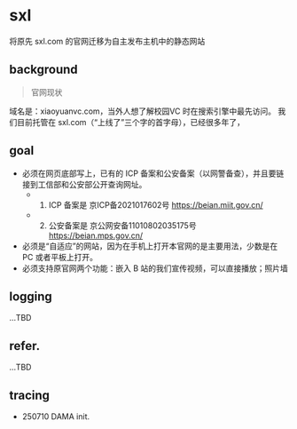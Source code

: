 # sxl
将原先 sxl.com 的官网迁移为自主发布主机中的静态网站

## background
> 官网现状

域名是：xiaoyuanvc.com，当外人想了解校园VC 时在搜索引擎中最先访问。 
我们目前托管在 sxl.com（“上线了”三个字的首字母），已经很多年了，

## goal

- 必须在网页底部写上，已有的 ICP 备案和公安备案（以网警备查），并且要链接到工信部和公安部公开查询网址。
    + 1. ICP 备案是 京ICP备2021017602号 https://beian.miit.gov.cn/
    + 2. 公安备案是 京公网安备11010802035175号 https://beian.mps.gov.cn/
- 必须是“自适应”的网站，因为在手机上打开本官网的是主要用法，少数是在 PC 或者平板上打开。
- 必须支持原官网两个功能：嵌入 B 站的我们宣传视频，可以直接播放；照片墙

## logging
...TBD

## refer.
...TBD

## tracing

- 250710 DAMA init.

